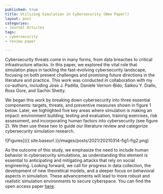 ```yaml
--- 
published: true
title: Utilizing Simulation in Cybersecurity (New Paper!) 
layout: post
categories: 
- Journal Articles
tags:
- cybersecurity
- review paper

---
```


Cybersecurity threats come in many forms, from data breaches to critical infrastructure attacks. In this paper, we explored the vital role that simulation plays in tackling the fast-evolving cybersecurity landscape, focusing on both present challenges and promising future directions in the literature and practice. This work was conducted in collaboration with my co-authors, including Jose J. Padilla, Daniele Vernon-Bido, Saikou Y. Diallo, Ross Gore, and Sachin Shetty.

We began this work by breaking down cybersecurity into three essential components: targets, threats, and preventive measures shown in figure 1 below. Later, we highlighted five key areas where simulation is making an impact: environment building, testing and evaluation, training exercises, risk assessment, and incorporating human factors into cybersecurity (see figure 2). We then use these two to guide our literature review and categorize cybersecurity simulation research.


![Figures]({{ site.baseurl }}/images/posts/2021/20210314-fig1-fig2.png)

As the outcome of this study, we emphasize the need to include human behavior in cybersecurity simulations, as understanding this element is essential to anticipating and mitigating attacks that rely on social engineering. Looking forward, we call for progress in data collection, the development of new theoretical models, and a deeper focus on behavioral aspects in simulation. These advancements will lead to more robust and realistic simulation environments to secure cyberspace. You can find the open access paper [here](https://academic.oup.com/cybersecurity/article-pdf/7/1/tyab005/36597586/tyab005.pdf).

